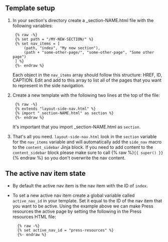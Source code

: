 
## Template setup

1. In your section's directory create a _section-NAME.html file with the
   following variables:

        {% raw -%}
        {% set path = "/MY-NEW-SECTION/" %}
        {% set nav_items = [
            (path, "index", "My new section"),
            (path + "some-other-page/", "some-other-page", "Some other page")
        ] %}
        {%- endraw %}

   Each object in the `nav_items` array should follow this structure:
   HREF, ID, CAPTION. Edit and add to this array to list all of the pages
   that you want to represent in the side navigation.

2. Create a new template with the following two lines at the top of the file:

        {% raw -%}
        {% extends "layout-side-nav.html" %}
        {% import "_section-NAME.html" as section %}
        {%- endraw %}

   It's important that you import _section-NAME.html as `section`.

3. That's all you need. `layout-side-nav.html` look in the `section` variable
   for the `nav_items` variable and will automatically add the `side_nav` macro
   to the `content_sidebar` Jinja block. If you need to add content to the
   `content_sidebar` block please make sure to call
   {% raw %}`{{ super() }}`{% endraw %} so you don't overwrite the nav content.

## The active nav item state

- By default the active nav item is the nav item with the ID of `index`.
- To set a new active nav item create a global variable called `active_nav_id`
  in your template. Set it equal to the ID of the nav item that you want to be
  active. Using the example above we can make Press resources the active page by
  setting the following in the Press resources HTML file:

        {% raw -%}
        {% set active_nav_id = "press-resources" %}
        {%- endraw %}
